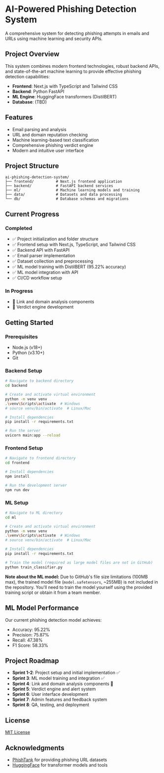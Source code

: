 # AI-Powered Phishing Detection System

A comprehensive system for detecting phishing attempts in emails and URLs using machine learning and security APIs.

## Project Overview

This system combines modern frontend technologies, robust backend APIs, and state-of-the-art machine learning to provide effective phishing detection capabilities:

- **Frontend**: Next.js with TypeScript and Tailwind CSS
- **Backend**: Python FastAPI
- **ML Engine**: HuggingFace transformers (DistilBERT)
- **Database**: (TBD)

## Features

- Email parsing and analysis
- URL and domain reputation checking
- Machine learning-based text classification
- Comprehensive phishing verdict engine
- Modern and intuitive user interface

## Project Structure

```
ai-phishing-detection-system/
├── frontend/          # Next.js frontend application
├── backend/           # FastAPI backend services
├── ml/                # Machine learning models and training
├── data/              # Datasets and data processing
└── db/                # Database schemas and migrations
```

## Current Progress

### Completed

- ✅ Project initialization and folder structure
- ✅ Frontend setup with Next.js, TypeScript, and Tailwind CSS
- ✅ Backend API with FastAPI
- ✅ Email parser implementation
- ✅ Dataset collection and preprocessing
- ✅ ML model training with DistilBERT (95.22% accuracy)
- ✅ ML model integration with API
- ✅ CI/CD workflow setup

### In Progress

- 🔄 Link and domain analysis components
- 🔄 Verdict engine development

## Getting Started

### Prerequisites

- Node.js (v18+)
- Python (v3.10+)
- Git

### Backend Setup

```bash
# Navigate to backend directory
cd backend

# Create and activate virtual environment
python -m venv venv
.\venv\Scripts\activate  # Windows
# source venv/bin/activate  # Linux/Mac

# Install dependencies
pip install -r requirements.txt

# Run the server
uvicorn main:app --reload
```

### Frontend Setup

```bash
# Navigate to frontend directory
cd frontend

# Install dependencies
npm install

# Run the development server
npm run dev
```

### ML Setup

```bash
# Navigate to ML directory
cd ml

# Create and activate virtual environment
python -m venv venv
.\venv\Scripts\activate  # Windows
# source venv/bin/activate  # Linux/Mac

# Install dependencies
pip install -r requirements.txt

# Train the model (required as large model files are not in GitHub)
python train_classifier.py
```

**Note about the ML model:** Due to GitHub's file size limitations (100MB max), the trained model file (`model.safetensors`, ~255MB) is not included in the repository. You'll need to train the model yourself using the provided training script or obtain it from a team member.

## ML Model Performance

Our current phishing detection model achieves:

- Accuracy: 95.22%
- Precision: 75.87%
- Recall: 47.38%
- F1 Score: 58.33%

## Project Roadmap

- **Sprint 1-2**: Project setup and initial implementation ✅
- **Sprint 3**: ML model training and integration ✅
- **Sprint 4**: Link and domain analysis components 🔄
- **Sprint 5**: Verdict engine and alert system
- **Sprint 6**: User interface development
- **Sprint 7**: Admin features and feedback system
- **Sprint 8**: QA, testing, and deployment

## License

[MIT License](LICENSE)

## Acknowledgments

- [PhishTank](https://www.phishtank.com/) for providing phishing URL datasets
- [HuggingFace](https://huggingface.co/) for transformer models and tools

